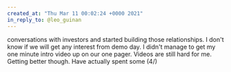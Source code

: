 ```yaml
---
created_at: "Thu Mar 11 00:02:24 +0000 2021"
in_reply_to: @leo_guinan
---
```


conversations with investors and started building those relationships. I don't know if we will get any interest from demo day. I didn't manage to get my one minute intro video up on our one pager. Videos are still hard for me. Getting better though. Have actually spent some (4/)